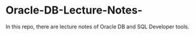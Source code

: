 # Oracle-DB-Lecture-Notes-
In this repo, there are lecture notes of Oracle DB and SQL Developer tools.
